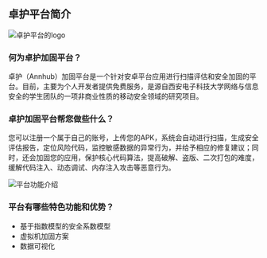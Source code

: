 ## 卓护平台简介

![卓护平台的logo](https://wiki-1252789527.picsh.myqcloud.com/logo.png?imageMogr2/thumbnail/120x)

### 何为卓护加固平台？

卓护（Annhub）加固平台是一个针对安卓平台应用进行扫描评估和安全加固的平台。目前，主要为个人开发者提供免费服务，是源自西安电子科技大学网络与信息安全的学生团队的一项非商业性质的移动安全领域的研究项目。

### 卓护加固平台帮您做些什么？

您可以注册一个属于自己的账号，上传您的APK，系统会自动进行扫描，生成安全评估报告，定位风险代码，监控敏感数据的异常行为，并给予相应的修复建议；同时，还会加固您的应用，保护核心代码算法，提高破解、盗版、二次打包的难度，缓解代码注入、动态调试、内存注入攻击等恶意行为。

![平台功能介绍](https://wiki-1252789527.picsh.myqcloud.com/%E5%B9%B3%E5%8F%B0%E5%8A%9F%E8%83%BD%E4%BB%8B%E7%BB%8D.png)

### 平台有哪些特色功能和优势？

* 基于指数模型的安全系数模型
* 虚拟机加固方案
* 数据可视化
